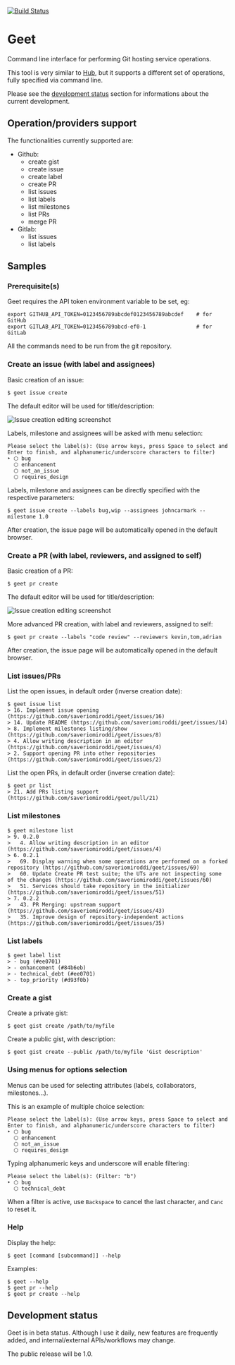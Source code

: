 [![Build Status][BS IMG]](https://travis-ci.org/saveriomiroddi/geet)

# Geet

Command line interface for performing Git hosting service operations.

This tool is very similar to [Hub](https://github.com/github/hub), but it supports a different set of operations, fully specified via command line.

Please see the [development status](#development-status) section for informations about the current development.

## Operation/providers support

The functionalities currently supported are:

- Github:
  - create gist
  - create issue
  - create label
  - create PR
  - list issues
  - list labels
  - list milestones
  - list PRs
  - merge PR
- Gitlab:
  - list issues
  - list labels

## Samples

### Prerequisite(s)

Geet requires the API token environment variable to be set, eg:

    export GITHUB_API_TOKEN=0123456789abcdef0123456789abcdef    # for GitHub
    export GITLAB_API_TOKEN=0123456789abcd-ef0-1                # for GitLab

All the commands need to be run from the git repository.

### Create an issue (with label and assignees)

Basic creation of an issue:

    $ geet issue create

The default editor will be used for title/description:

![Issue creation editing screenshot](/extra/issue_editing.png?raw=true)

Labels, milestone and assignees will be asked with menu selection:

    Please select the label(s): (Use arrow keys, press Space to select and Enter to finish, and alphanumeric/underscore characters to filter)
    ‣ ⬡ bug
      ⬡ enhancement
      ⬡ not_an_issue
      ⬡ requires_design

Labels, milestone and assignees can be directly specified with the respective parameters:

    $ geet issue create --labels bug,wip --assignees johncarmark --milestone 1.0

After creation, the issue page will be automatically opened in the default browser.

### Create a PR (with label, reviewers, and assigned to self)

Basic creation of a PR:

    $ geet pr create

The default editor will be used for title/description:

![Issue creation editing screenshot](/extra/pr_editing.png?raw=true)

More advanced PR creation, with label and reviewers, assigned to self:

    $ geet pr create --labels "code review" --reviewers kevin,tom,adrian

After creation, the issue page will be automatically opened in the default browser.

### List issues/PRs

List the open issues, in default order (inverse creation date):

    $ geet issue list
    > 16. Implement issue opening (https://github.com/saveriomiroddi/geet/issues/16)
    > 14. Update README (https://github.com/saveriomiroddi/geet/issues/14)
    > 8. Implement milestones listing/show (https://github.com/saveriomiroddi/geet/issues/8)
    > 4. Allow writing description in an editor (https://github.com/saveriomiroddi/geet/issues/4)
    > 2. Support opening PR into other repositories (https://github.com/saveriomiroddi/geet/issues/2)

List the open PRs, in default order (inverse creation date):

    $ geet pr list
    > 21. Add PRs listing support (https://github.com/saveriomiroddi/geet/pull/21)

### List milestones

    $ geet milestone list
    > 9. 0.2.0
    >   4. Allow writing description in an editor (https://github.com/saveriomiroddi/geet/issues/4)
    > 6. 0.2.1
    >   69. Display warning when some operations are performed on a forked repository (https://github.com/saveriomiroddi/geet/issues/69)
    >   60. Update Create PR test suite; the UTs are not inspecting some of the changes (https://github.com/saveriomiroddi/geet/issues/60)
    >   51. Services should take repository in the initializer (https://github.com/saveriomiroddi/geet/issues/51)
    > 7. 0.2.2
    >   43. PR Merging: upstream support (https://github.com/saveriomiroddi/geet/issues/43)
    >   35. Improve design of repository-independent actions (https://github.com/saveriomiroddi/geet/issues/35)

### List labels

    $ geet label list
    > - bug (#ee0701)
    > - enhancement (#84b6eb)
    > - technical_debt (#ee0701)
    > - top_priority (#d93f0b)

### Create a gist

Create a private gist:

    $ geet gist create /path/to/myfile

Create a public gist, with description:

    $ geet gist create --public /path/to/myfile 'Gist description'

### Using menus for options selection

Menus can be used for selecting attributes (labels, collaborators, milestones...).

This is an example of multiple choice selection:

    Please select the label(s): (Use arrow keys, press Space to select and Enter to finish, and alphanumeric/underscore characters to filter)
    ‣ ⬡ bug
      ⬡ enhancement
      ⬡ not_an_issue
      ⬡ requires_design

Typing alphanumeric keys and underscore will enable filtering:

    Please select the label(s): (Filter: "b")
    ‣ ⬡ bug
      ⬡ technical_debt

When a filter is active, use `Backspace` to cancel the last character, and `Canc` to reset it.

### Help

Display the help:

    $ geet [command [subcommand]] --help

Examples:

    $ geet --help
    $ geet pr --help
    $ geet pr create --help

## Development status

Geet is in beta status. Although I use it daily, new features are frequently added, and internal/external APIs/workflows may change.

The public release will be 1.0.

[BS img]: https://travis-ci.org/saveriomiroddi/geet.svg?branch=master
